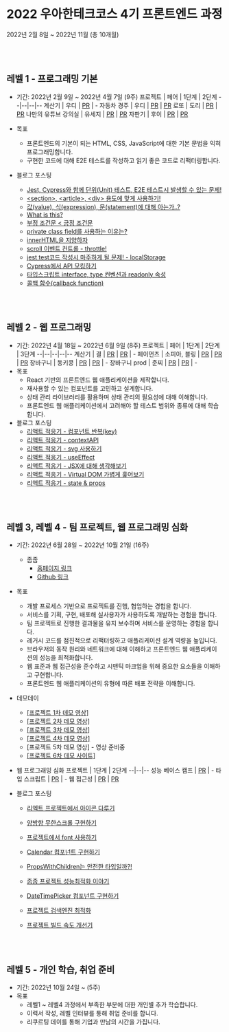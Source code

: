# 2022 우아한테크코스 4기 프론트엔드 과정

2022년 2월 8일 ~ 2022년 11월 (총 10개월)

<br /><br />

## 레벨 1 - 프로그래밍 기본

- 기간: 2022년 2월 9일 ~ 2022년 4월 7일 (9주)
  프로젝트 | 페어 | 1단계 | 2단계
  --|--|--|--
  계산기 | 우디 | [PR](https://github.com/woowacourse/javascript-calculator/pull/38) | -
  자동차 경주 | 우디 | [PR](https://github.com/woowacourse/javascript-racingcar/pull/92) | [PR](https://github.com/woowacourse/javascript-racingcar/pull/102)
  로또 | 도리 | [PR](https://github.com/woowacourse/javascript-lotto/pull/113) | [PR](https://github.com/woowacourse/javascript-lotto/pull/132)
  나만의 유튜브 강의실 | 유세지 | [PR](https://github.com/woowacourse/javascript-youtube-classroom/pull/98) | [PR](https://github.com/woowacourse/javascript-youtube-classroom/pull/122)
  자판기 | 후이 | [PR](https://github.com/woowacourse/javascript-vendingmachine/pull/14) | [PR](https://github.com/woowacourse/javascript-vendingmachine/pull/62)

- 목표

  - 프론트엔드의 기본이 되는 HTML, CSS, JavaScript에 대한 기본 문법을 익혀 프로그래밍합니다.
  - 구현한 코드에 대해 E2E 테스트를 작성하고 읽기 좋은 코드로 리팩터링합니다.

- 블로그 포스팅
  - [Jest, Cypress와 함께 단위(Unit) 테스트, E2E 테스트시 발생할 수 있는 문제!](https://velog.io/@kkojae91/Jest-Cypress%EC%99%80-%ED%95%A8%EA%BB%98-%EB%8B%A8%EC%9C%84Unit-%ED%85%8C%EC%8A%A4%ED%8A%B8-E2E-%ED%85%8C%EC%8A%A4%ED%8A%B8%EC%8B%9C-%EB%B0%9C%EC%83%9D%ED%95%A0-%EC%88%98-%EC%9E%88%EB%8A%94-%EB%AC%B8%EC%A0%9C)
  - [\<section>, \<article>, \<div> 용도에 맞게 사용하기!](https://velog.io/@kkojae91/section-article-div-%EC%9A%A9%EB%8F%84%EC%97%90-%EB%A7%9E%EA%B2%8C-%EC%82%AC%EC%9A%A9%ED%95%98%EA%B8%B0)
  - [값(value), 식(expression), 문(statement)에 대해 아는가..?](https://velog.io/@kkojae91/%EA%B0%92value-%EC%8B%9Dexpression-%EB%AC%B8statement%EC%97%90-%EB%8C%80%ED%95%B4-%EC%95%84%EB%8A%94%EA%B0%80)
  - [What is this?](https://velog.io/@kkojae91/What-is-this)
  - [부정 조건문 < 긍정 조건문](https://velog.io/@kkojae91/%EB%B6%80%EC%A0%95-%EC%A1%B0%EA%B1%B4%EB%AC%B8-%EA%B8%8D%EC%A0%95-%EC%A1%B0%EA%B1%B4%EB%AC%B8)
  - [private class field를 사용하는 이유는?](https://velog.io/@kkojae91/private-class-field%EB%A5%BC-%EC%82%AC%EC%9A%A9%ED%95%98%EB%8A%94-%EC%9D%B4%EC%9C%A0%EB%8A%94)
  - [innerHTML을 지양하자](https://velog.io/@kkojae91/innerHTML%EC%9D%84-%EC%A7%80%EC%96%91%ED%95%98%EC%9E%90)
  - [scroll 이벤트 컨트롤 - throttle!](https://velog.io/@kkojae91/scroll-%EC%9D%B4%EB%B2%A4%ED%8A%B8-%EC%BB%A8%ED%8A%B8%EB%A1%A4-throttle)
  - [jest test코드 작성시 마주하게 될 문제! - localStorage](https://velog.io/@kkojae91/jest-test%EC%BD%94%EB%93%9C-%EC%9E%91%EC%84%B1%EC%8B%9C-%EB%A7%88%EC%A3%BC%ED%95%98%EA%B2%8C-%EB%90%A0-%EB%AC%B8%EC%A0%9C-localStorage)
  - [Cypress에서 API 모킹하기](https://velog.io/@kkojae91/Cypress%EC%97%90%EC%84%9C-API-%EB%AA%A8%ED%82%B9%ED%95%98%EA%B8%B0)
  - [타입스크립트 interface, type 컨벤션과 readonly 속성](https://velog.io/@kkojae91/%ED%83%80%EC%9E%85%EC%8A%A4%ED%81%AC%EB%A6%BD%ED%8A%B8-interface-type-%EC%BB%A8%EB%B2%A4%EC%85%98%EA%B3%BC-readonly-%EC%86%8D%EC%84%B1)
  - [콜백 함수(callback function)](https://velog.io/@kkojae91/%EC%BD%9C%EB%B0%B1-%ED%95%A8%EC%88%98callback-function)

<br /><br />

## 레벨 2 - 웹 프로그래밍

- 기간: 2022년 4월 18일 ~ 2022년 6월 9일 (8주)
  프로젝트 | 페어 | 1단계 | 2단계 | 3단계
  --|--|--|--|--
  계산기 | 결 | [PR](https://github.com/woowacourse/react-calculator/pull/15) | [PR](https://github.com/woowacourse/react-calculator/pull/40) | -
  페이먼츠 | 소피아, 블링 | [PR](https://github.com/woowacourse/react-payments/pull/103) | [PR](https://github.com/woowacourse/react-payments/pull/126) | [PR](https://github.com/woowacourse/react-payments/pull/163)
  장바구니 | 동키콩 | [PR](https://github.com/woowacourse/react-shopping-cart/pull/83) | [PR](https://github.com/woowacourse/react-shopping-cart/pull/132) | -
  장바구니 prod | 준찌 | [PR](https://github.com/woowacourse/react-shopping-cart-prod/pull/15) | [PR](https://github.com/woowacourse/react-shopping-cart-prod/pull/56) | -
- 목표
  - React 기반의 프론트엔드 웹 애플리케이션을 제작합니다.
  - 재사용할 수 있는 컴포넌트를 고민하고 설계합니다.
  - 상태 관리 라이브러리를 활용하며 상태 관리의 필요성에 대해 이해합니다.
  - 프론트엔드 웹 애플리케이션에서 고려해야 할 테스트 범위와 종류에 대해 학습합니다.
- 블로그 포스팅
  - [리액트 적응기 - 컴포넌트 반복(key)](https://velog.io/@kkojae91/%EB%A6%AC%EC%95%A1%ED%8A%B8-%EC%A0%81%EC%9D%91%EA%B8%B0-%EC%BB%B4%ED%8F%AC%EB%84%8C%ED%8A%B8-%EB%B0%98%EB%B3%B5key)
  - [리액트 적응기 - contextAPI](https://velog.io/@kkojae91/%EB%A6%AC%EC%95%A1%ED%8A%B8-%EC%A0%81%EC%9D%91%EA%B8%B0-contextAPI)
  - [리액트 적응기 - svg 사용하기](https://velog.io/@kkojae91/%EB%A6%AC%EC%95%A1%ED%8A%B8-%EC%A0%81%EC%9D%91%EA%B8%B0-svg-%EC%82%AC%EC%9A%A9%ED%95%98%EA%B8%B0)
  - [리액트 적응기 - useEffect](https://velog.io/@kkojae91/%EB%A6%AC%EC%95%A1%ED%8A%B8-%EC%A0%81%EC%9D%91%EA%B8%B0-useEffect)
  - [리액트 적응기 - JSX에 대해 생각해보기](https://velog.io/@kkojae91/%EB%A6%AC%EC%95%A1%ED%8A%B8-%EC%A0%81%EC%9D%91%EA%B8%B0-JSX%EC%97%90-%EB%8C%80%ED%95%B4-%EC%83%9D%EA%B0%81%ED%95%B4%EB%B3%B4%EA%B8%B0)
  - [리액트 적응기 - Virtual DOM 가볍게 훑어보기](https://velog.io/@kkojae91/%EB%A6%AC%EC%95%A1%ED%8A%B8-%EC%A0%81%EC%9D%91%EA%B8%B0-Virtual-DOM-%EA%B0%80%EB%B3%8D%EA%B2%8C-%ED%9B%91%EC%96%B4%EB%B3%B4%EA%B8%B0)
  - [리액트 적응기 - state & props](https://velog.io/@kkojae91/%EB%A6%AC%EC%95%A1%ED%8A%B8-%EC%A0%81%EC%9D%91%EA%B8%B0-state-props)

<br /><br />

## 레벨 3, 레벨 4 - 팀 프로젝트, 웹 프로그래밍 심화

- 기간: 2022년 6월 28일 ~ 2022년 10월 21일 (16주)
  - 줍줍
    - [홈페이지 링크](https://jupjup.site/)
    - [Github 링크](https://github.com/woowacourse-teams/2022-pickpick)
- 목표
  - 개발 프로세스 기반으로 프로젝트를 진행, 협업하는 경험을 합니다.
  - 서비스를 기획, 구현, 배포해 실사용자가 사용하도록 개발하는 경험을 합니다.
  - 팀 프로젝트로 진행한 결과물을 유지 보수하며 서비스를 운영하는 경험을 합니다.
  - 레거시 코드를 점진적으로 리팩터링하고 애플리케이션 설계 역량을 높입니다.
  - 브라우저의 동작 원리와 네트워크에 대해 이해하고 프론트엔드 웹 애플리케이션의 성능을 최적화합니다.
  - 웹 표준과 웹 접근성을 준수하고 시맨틱 마크업을 위해 중요한 요소들을 이해하고 구현합니다.
  - 프론트엔드 웹 애플리케이션의 유형에 따른 배포 전략을 이해합니다.
- 데모데이

  - [[프로젝트 1차 데모 영상]](https://www.youtube.com/watch?v=6rfkFdJCxDw)
  - [[프로젝트 2차 데모 영상]](https://www.youtube.com/watch?v=H6rm16DesPo)
  - [[프로젝트 3차 데모 영상]](https://www.youtube.com/watch?v=LQOhHfKPuC0)
  - [[프로젝트 4차 데모 영상]](https://www.youtube.com/watch?v=VmXdJLkfBVE)
  - [프로젝트 5차 데모 영상] - 영상 준비중
  - [[프로젝트 6차 데모 사이트]](https://sites.google.com/woowahan.com/woowacourse-demo-4th/%ED%94%84%EB%A1%9C%EC%A0%9D%ED%8A%B8/%EC%A4%8D%EC%A4%8D)

- 웹 프로그래밍 심화
  프로젝트 | 1단계 | 2단계
  --|--|--
  성능 베이스 캠프 | [PR](https://github.com/woowacourse/perf-basecamp/pull/41) | -
  타입 스크립트 | [PR](https://github.com/woowacourse/ts-module/pull/11) | -
  웹 접근성 | [PR](https://github.com/woowacourse/a11y-airline/pull/44) | [PR](https://github.com/woowacourse/a11y-airline/pull/98)

- 블로그 포스팅

  - [리엑트 프로젝트에서 아이콘 다루기](https://velog.io/@kkojae91/%EB%A6%AC%EC%97%91%ED%8A%B8-%ED%94%84%EB%A1%9C%EC%A0%9D%ED%8A%B8%EC%97%90%EC%84%9C-%EC%95%84%EC%9D%B4%EC%BD%98-%EB%8B%A4%EB%A3%A8%EA%B8%B0)
  - [양방향 무한스크롤 구현하기](https://velog.io/@kkojae91/%EC%96%91%EB%B0%A9%ED%96%A5-%EB%AC%B4%ED%95%9C%EC%8A%A4%ED%81%AC%EB%A1%A4-%EA%B5%AC%ED%98%84%ED%95%98%EA%B8%B0)
  - [프로젝트에서 font 사용하기](https://velog.io/@kkojae91/%ED%94%84%EB%A1%9C%EC%A0%9D%ED%8A%B8%EC%97%90%EC%84%9C-font-%EC%82%AC%EC%9A%A9%ED%95%98%EA%B8%B0)
  - [Calendar 컴포넌트 구현하기](https://velog.io/@kkojae91/Calendar-%EC%BB%B4%ED%8F%AC%EB%84%8C%ED%8A%B8-%EA%B5%AC%ED%98%84%ED%95%98%EA%B8%B0)
  - [PropsWithChildren는 안전한 타입일까?!](https://velog.io/@kkojae91/PropsWithChildren%EB%8A%94-%EC%95%88%EC%A0%84%ED%95%9C-%ED%83%80%EC%9E%85%EC%9D%BC%EA%B9%8C)
  - [줍줍 프로젝트 성능최적화 이야기](https://velog.io/@kkojae91/%EC%A4%8D%EC%A4%8D-%ED%94%84%EB%A1%9C%EC%A0%9D%ED%8A%B8-%EC%84%B1%EB%8A%A5%EC%B5%9C%EC%A0%81%ED%99%94-%EC%9D%B4%EC%95%BC%EA%B8%B0)
  - [DateTimePicker 컴포넌트 구현하기](https://velog.io/@kkojae91/%ED%94%84%EB%A1%9C%EC%A0%9D%ED%8A%B8-%EB%82%B4%EB%B6%80%EC%97%90%EC%84%9C-Date-Time-Picker-%EC%A0%81%EC%9A%A9%ED%95%98%EA%B8%B0)
  - [프로젝트 검색엔진 최적화](https://velog.io/@kkojae91/%ED%94%84%EB%A1%9C%EC%A0%9D%ED%8A%B8-%EA%B2%80%EC%83%89%EC%97%94%EC%A7%84-%EC%B5%9C%EC%A0%81%ED%99%94)
  - [프로젝트 빌드 속도 개선기](https://velog.io/@kkojae91/%EC%A4%8D%EC%A4%8D-%ED%94%84%EB%A1%9C%EC%A0%9D%ED%8A%B8-%EB%B9%8C%EB%93%9C-%EC%86%8D%EB%8F%84-%EA%B0%9C%EC%84%A0%EA%B8%B0)

    <br /><br />

## 레벨 5 - 개인 학습, 취업 준비

- 기간: 2022년 10월 24일 ~ (5주)
- 목표
  - 레벨1 ~ 레벨4 과정에서 부족한 부분에 대한 개인별 추가 학습합니다.
  - 이력서 작성, 레벨 인터뷰를 통해 취업 준비를 합니다.
  - 리쿠르팅 데이를 통해 기업과 만남의 시간을 가집니다.
